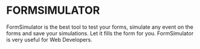 # FORMSIMULATOR 

FormSimulator is the best tool to test your forms, simulate any event on the forms and save your simulations. Let it fills the form for you. 
FormSimulator is very useful for Web Developers.
